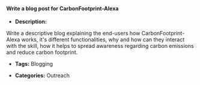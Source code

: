 #### Write a blog post for CarbonFootprint-Alexa


- **Description:**

Write a descriptive blog explaining the end-users how CarbonFootprint-Alexa works, it's different functionalities, why and how can they interact with the skill, how it helps to spread awareness regarding carbon emissions and reduce carbon footprint.

- **Tags:** Blogging

- **Categories:** Outreach
